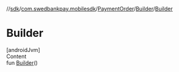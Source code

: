 //[sdk](../../../../index.md)/[com.swedbankpay.mobilesdk](../../index.md)/[PaymentOrder](../index.md)/[Builder](index.md)/[Builder](-builder.md)



# Builder  
[androidJvm]  
Content  
fun [Builder](-builder.md)()  



